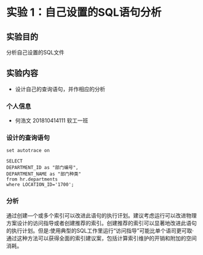 # 实验 1：自己设置的SQL语句分析

## 实验目的

分析自己设置的SQL文件

## 实验内容

- 设计自己的查询语句，并作相应的分析

### 个人信息

- 何浩文 201810414111 软工一班

### 设计的查询语句

```
set autotrace on

SELECT 
DEPARTMENT_ID as "部门编号",
DEPARTMENT_NAME as "部门种类" 
from hr.departments
where LOCATION_ID='1700';
```

### 分析

​	通过创建—个或多个索引可以改进此语句的执行讦划。建议考虑运行可以改进物理方案设计的访问指导或者创建推荐的索引。创建推荐的索引可以显著地改进此语句的执行计划。但是:使用典型的SQL工作里运行“访问指导”可能比单个语司更可取·通过这种方法可以获得全面的索引建议案，包括计算索引维护的开销和附加的空间消耗。